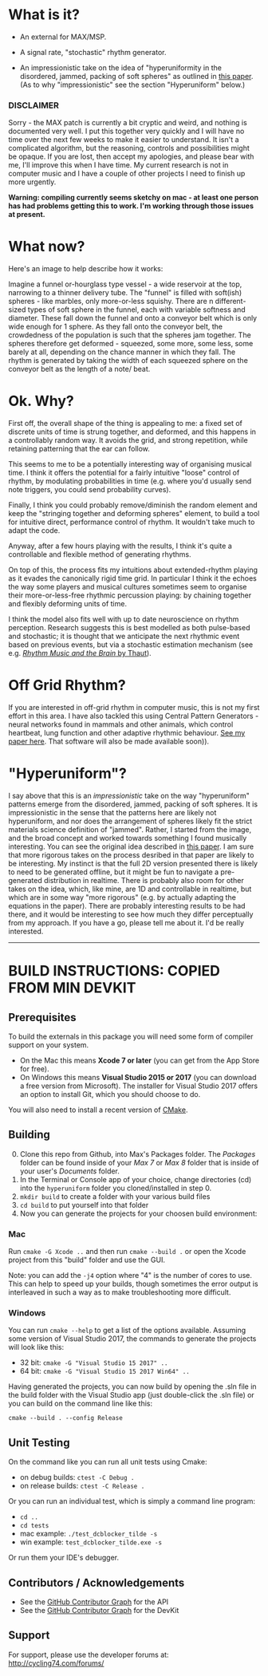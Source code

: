 # What is it?

- An external for MAX/MSP. 

- A signal rate, "stochastic" rhythm generator. 

- An impressionistic take on the idea of "hyperuniformity in the disordered, jammed, packing of soft spheres" as outlined in [this paper](https://arxiv.org/pdf/1402.6058). (As to why "impressionistic" see the section "Hyperuniform" below.)

### DISCLAIMER
Sorry - the MAX patch is currently a bit cryptic and weird, and nothing is documented very well. I put this together very quickly and I will have no time over the next few weeks to make it easier to understand. It isn't a complicated algorithm, but the reasoning, controls and possibilities might be opaque. If you are lost, then accept my apologies, and please bear with me, I'll improve this when I have time. My current research is not in computer music and I have a couple of other projects I need to finish up more urgently.

**Warning: compiling currently seems sketchy on mac - at least one person has had problems getting this to work. I'm working through those issues at present.**

# What now?
Here's an image to help describe how it works:

Imagine a funnel or-hourglass type vessel - a wide reservoir at the top, narrowing to a thinner delivery tube. The "funnel" is filled with soft(ish) spheres - like marbles, only more-or-less squishy. There are n different-sized types of soft sphere in the funnel, each with variable softness and diameter. These fall down the funnel and onto a conveyor belt which is only wide enough for 1 sphere. As they fall onto the conveyor belt, the crowdedness of the population is such that the spheres jam together. The spheres therefore get deformed - squeezed, some more, some less, some barely at all, depending on the chance manner in which they fall. The rhythm is generated by taking the width of each squeezed sphere on the conveyor belt as the length of a note/ beat. 

# Ok. Why?
First off, the overall shape of the thing is appealing to me: a fixed set of discrete units of time is strung together, and deformed, and this happens in a controllably random way. It avoids the grid, and strong repetition, while retaining patterning that the ear can follow. 

This seems to me to be a potentially interesting way of organising musical time. I think it offers the potential for a fairly intuitive "loose" control of rhythm, by modulating probabilities in time (e.g. where you'd usually send note triggers, you could send probability curves). 

Finally, I think you could probably remove/diminish the random element and keep the "stringing together and deforming spheres" element, to build a tool for intuitive direct, performance control of rhythm. It wouldn't take much to adapt the code.

Anyway, after a few hours playing with the results, I think it's quite a controllable and flexible method of generating rhythms. 

On top of this, the process fits my intuitions about extended-rhythm playing as it evades the canonically rigid time grid.  In particular I think it the echoes the way some players and musical cultures sometimes seem to organise their more-or-less-free rhythmic percussion playing: by chaining together and flexibly deforming units of time. 

I think the model also fits well with up to date neuroscience on rhythm perception. Research suggests this is best modelled as both pulse-based and stochastic; it is thought that we anticipate the next rhythmic event based on previous events, but via a stochastic estimation mechanism (see e.g. [*Rhythm Music and the Brain* by Thaut](https://www.amazon.co.uk/Rhythm-Music-Brain-Foundations-Applications/dp/041596475X?tag=ad-backfill-amzn-no-or-one-good-20)).

# Off Grid Rhythm?
If you are interested in off-grid rhythm in computer music, this is not my first effort in this area. I have also tackled this using Central Pattern Generators - neural networks found in mammals and other animals, which control heartbeat, lung function and other adaptive rhythmic behaviour. [See my paper here](https://www.researchgate.net/publication/324360165_Neurythmic_A_Rhythm_Creation_Tool_Based_on_Central_Pattern_Generators). That software will also be made available soon)). 

# "Hyperuniform"?
I say above that this is an *impressionistic* take on the way  "hyperuniform" patterns emerge from the disordered, jammed, packing of soft spheres. It is impressionistic in the sense that the patterns here are likely not hyperuniform, and nor does the arrangement of spheres likely fit the strict materials science definition of "jammed". Rather, I started from the image, and the broad concept and worked towards something I found musically interesting. You can see the original idea described in [this paper](https://arxiv.org/pdf/1402.6058). I am sure that more rigorous takes on the process desribed in that paper are likely to be interesting. My instinct is that the full 2D version presented there is likely to need to be generated offline, but it might be fun to navigate a pre-generated distribution in realtime. There is probably also room for other takes on the idea, which, like mine, are 1D and controllable in realtime, but which are in some way "more rigorous" (e.g. by actually adapting the equations in the paper). There are probably interesting results to be had there, and it would be interesting to see how much they differ perceptually from my approach. If you have a go, please tell me about it. I'd be really interested. 




------------------------------------------------------------------------------------------------------------------------
# BUILD INSTRUCTIONS: COPIED FROM MIN DEVKIT

## Prerequisites

To build the externals in this package you will need some form of compiler support on your system. 

* On the Mac this means **Xcode 7 or later** (you can get from the App Store for free). 
* On Windows this means **Visual Studio 2015 or 2017** (you can download a free version from Microsoft). The installer for Visual Studio 2017 offers an option to install Git, which you should choose to do.

You will also need to install a recent version of [CMake](https://cmake.org/download/).


## Building

0. Clone this repo from Github, into Max's Packages folder.
   The *Packages* folder can be found inside of your *Max 7* or *Max 8* folder that is inside of your user's *Documents* folder.
1. In the Terminal or Console app of your choice, change directories (cd) into the `hyperuniform` folder you cloned/installed in step 0.
2. `mkdir build` to create a folder with your various build files
3. `cd build` to put yourself into that folder
4. Now you can generate the projects for your choosen build environment:

### Mac 

Run `cmake -G Xcode ..` and then run `cmake --build .` or open the Xcode project from this "build" folder and use the GUI.

Note: you can add the `-j4` option where "4" is the number of cores to use.  This can help to speed up your builds, though sometimes the error output is interleaved in such a way as to make troubleshooting more difficult.

### Windows

You can run `cmake --help` to get a list of the options available.  Assuming some version of Visual Studio 2017, the commands to generate the projects will look like this:

* 32 bit: `cmake -G "Visual Studio 15 2017" ..`
* 64 bit: `cmake -G "Visual Studio 15 2017 Win64" ..`

Having generated the projects, you can now build by opening the .sln file in the build folder with the Visual Studio app (just double-click the .sln file) or you can build on the command line like this:

`cmake --build . --config Release`


## Unit Testing

On the command like you can run all unit tests using Cmake:

* on debug builds: `ctest -C Debug .`
* on release builds: `ctest -C Release .`

Or you can run an individual test, which is simply a command line program:

* `cd ..`
* `cd tests`
* mac example: `./test_dcblocker_tilde -s`
* win example: `test_dcblocker_tilde.exe -s`

Or run them your IDE's debugger.



## Contributors / Acknowledgements

* See the [GitHub Contributor Graph](https://github.com/Cycling74/min-api/graphs/contributors) for the API
* See the [GitHub Contributor Graph](https://github.com/Cycling74/min-devkit/graphs/contributors) for the DevKit

## Support

For support, please use the developer forums at:
http://cycling74.com/forums/
